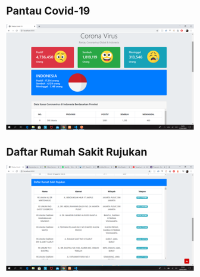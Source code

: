 # Pantau Covid-19

![](/public/image/screenshot/ss2.png)


# Daftar Rumah Sakit Rujukan

![](/public/image/screenshot/ss3.png)
